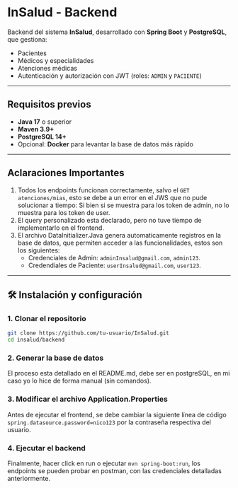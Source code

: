 # InSalud - Backend

Backend del sistema **InSalud**, desarrollado con **Spring Boot** y **PostgreSQL**, que gestiona:
- Pacientes
- Médicos y especialidades
- Atenciones médicas
- Autenticación y autorización con JWT (roles: `ADMIN` y `PACIENTE`)

---

## Requisitos previos

- **Java 17** o superior
- **Maven 3.9+**
- **PostgreSQL 14+**
- Opcional: **Docker** para levantar la base de datos más rápido

---

## Aclaraciones Importantes
1. Todos los endpoints funcionan correctamente, salvo el `GET atenciones/mias`, esto se debe a un error en el JWS que no pude solucionar a tiempo: Si bien si se muestra para los token de admin, no lo muestra para los token de user.
2. El query personalizado esta declarado, pero no tuve tiempo de implementarlo en el frontend.
3. El archivo DataInitializer.Java genera automaticamente registros en la base de datos, que permiten acceder a las funcionalidades, estos son los siguientes:
   - Credenciales de Admin: `adminInsalud@gmail.com`, `admin123`.
   - Credendiales de Paciente: `userInsalud@gmail.com`, `user123`.

---

## 🛠️ Instalación y configuración

### 1. Clonar el repositorio
```bash
git clone https://github.com/tu-usuario/InSalud.git
cd insalud/backend
```

### 2. Generar la base de datos
El proceso esta detallado en el README.md, debe ser en postgreSQL, en mi caso yo lo hice de forma manual (sin comandos).

### 3. Modificar el archivo Application.Properties
Antes de ejecutar el frontend, se debe cambiar la siguiente línea de código `spring.datasource.password=nico123` por la contraseña respectiva del usuario.

### 4. Ejecutar el backend
Finalmente, hacer click en run o ejecutar `mvn spring-boot:run`, los endpoints se pueden probar en postman, con las credenciales detalladas anteriormente.
